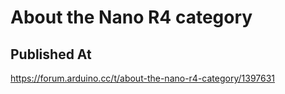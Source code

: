 # About the Nano R4 category

## Published At

https://forum.arduino.cc/t/about-the-nano-r4-category/1397631
